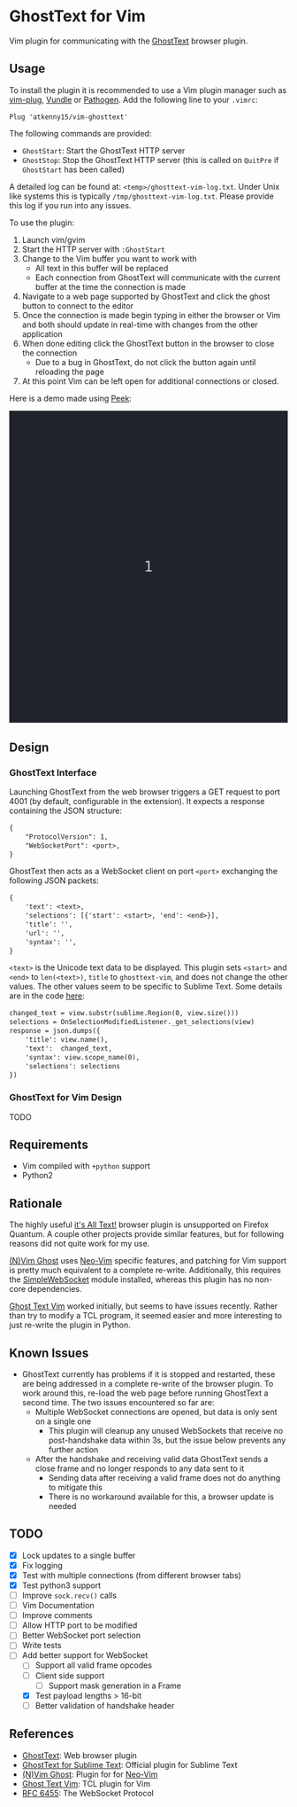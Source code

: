 # GhostText for Vim

Vim plugin for communicating with the [GhostText](https://github.com/GhostText/GhostText) browser plugin.

## Usage

To install the plugin it is recommended to use a Vim plugin manager such as [vim-plug](https://github.com/junegunn/vim-plug), [Vundle](https://github.com/VundleVim/Vundle.vim) or [Pathogen](https://github.com/tpope/vim-pathogen). Add the following line to your `.vimrc`:

```
Plug 'atkenny15/vim-ghosttext'
```

The following commands are provided:

- `GhostStart`: Start the GhostText HTTP server
- `GhostStop`: Stop the GhostText HTTP server (this is called on `QuitPre` if `GhostStart` has been called)

A detailed log can be found at: `<temp>/ghosttext-vim-log.txt`. Under Unix like systems this is typically `/tmp/ghosttext-vim-log.txt`. Please provide this log if you run into any issues.

To use the plugin:

1. Launch vim/gvim
2. Start the HTTP server with `:GhostStart`
3. Change to the Vim buffer you want to work with
    - All text in this buffer will be replaced
    - Each connection from GhostText will communicate with the current buffer at the time the connection is made
4. Navigate to a web page supported by GhostText and click the ghost button to connect to the editor
5. Once the connection is made begin typing in either the browser or Vim and both should update in real-time with changes from the other application
6. When done editing click the GhostText button in the browser to close the connection
    - Due to a bug in GhostText, do not click the button again until reloading the page
7. At this point Vim can be left open for additional connections or closed.

Here is a demo made using [Peek](https://github.com/phw/peek):

<img src="promo/demo.gif" alt="Demo screencast">

## Design

### GhostText Interface

Launching GhostText from the web browser triggers a GET request to port 4001 (by default, configurable in the extension). It expects a response containing the JSON structure:

```
{
    "ProtocolVersion": 1,
    "WebSocketPort": <port>,
}
```

GhostText then acts as a WebSocket client on port `<port>` exchanging the following JSON packets:

```
{
    'text': <text>,
    'selections': [{'start': <start>, 'end': <end>}],
    'title': '',
    'url': '',
    'syntax': '',
}
```

`<text>` is the Unicode text data to be displayed. This plugin sets `<start>` and `<end>` to `len(<text>)`, `title` to `ghosttext-vim`, and does not change the other values. The other values seem to be specific to Sublime Text.  Some details are in the code [here](https://github.com/GhostText/GhostText-for-SublimeText/blob/master/GhostTextTools/OnSelectionModifiedListener.py):

```
changed_text = view.substr(sublime.Region(0, view.size()))
selections = OnSelectionModifiedListener._get_selections(view)
response = json.dumps({
    'title': view.name(),
    'text':  changed_text,
    'syntax': view.scope_name(0),
    'selections': selections
})
```

### GhostText for Vim Design

TODO

## Requirements

- Vim compiled with `+python` support
- Python2

## Rationale

The highly useful [it's All Text!](https://addons.mozilla.org/en-US/firefox/addon/its-all-text/) browser plugin is unsupported on Firefox Quantum. A couple other projects provide similar features, but for following reasons did not quite work for my use.

[(N)Vim Ghost](https://github.com/raghur/vim-ghost) uses [Neo-Vim](https://neovim.io/) specific features, and patching for Vim support is pretty much equivalent to a complete re-write. Additionally, this requires the [SimpleWebSocket](https://github.com/dpallot/simple-websocket-server) module installed, whereas this plugin has no non-core dependencies.

[Ghost Text Vim](https://github.com/falstro/ghost-text-vim) worked initially, but seems to have issues recently. Rather than try to modify a TCL program, it seemed easier and more interesting to just re-write the plugin in Python.

## Known Issues

- GhostText currently has problems if it is stopped and restarted, these are being addressed in a complete re-write of the browser plugin. To work around this, re-load the web page before running GhostText a second time. The two issues encountered so far are:
    - Multiple WebSocket connections are opened, but data is only sent on a single one
        - This plugin will cleanup any unused WebSockets that receive no post-handshake data within 3s, but the issue below prevents any further action
    - After the handshake and receiving valid data GhostText sends a close frame and no longer responds to any data sent to it
        - Sending data after receiving a valid frame does not do anything to mitigate this
        - There is no workaround available for this, a browser update is needed

## TODO

- [x] Lock updates to a single buffer
- [x] Fix logging
- [x] Test with multiple connections (from different browser tabs)
- [x] Test python3 support
- [ ] Improve `sock.recv()` calls
- [ ] Vim Documentation
- [ ] Improve comments
- [ ] Allow HTTP port to be modified
- [ ] Better WebSocket port selection
- [ ] Write tests
- [ ] Add better support for WebSocket
    - [ ] Support all valid frame opcodes
    - [ ] Client side support
        - [ ] Support mask generation in a Frame
    - [x] Test payload lengths > 16-bit
    - [ ] Better validation of handshake header

## References

- [GhostText](https://github.com/GhostText/GhostText): Web browser plugin
- [GhostText for Sublime Text](https://github.com/GhostText/GhostText-for-SublimeText): Official plugin for Sublime Text
- [(N)Vim Ghost](https://github.com/raghur/vim-ghost): Plugin for for [Neo-Vim](https://neovim.io/)
- [Ghost Text Vim](https://github.com/falstro/ghost-text-vim): TCL plugin for Vim
- [RFC 6455](https://tools.ietf.org/html/rfc6455): The WebSocket Protocol
